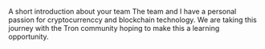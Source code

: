 A short introduction about your team
The team and I have a personal passion for cryptocurrenccy and blockchain technology. We are taking this journey with the Tron community hoping to make this a learning opportunity.
